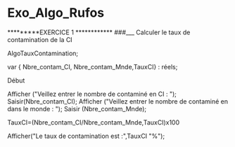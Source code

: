 # Exo_Algo_Rufos


*********EXERCICE 1 ************
###___ Calculer le taux de contamination de la CI

<!-- Resolution -->

AlgoTauxContamination;

var
{ Nbre_contam_CI, Nbre_contam_Mnde,TauxCI} : réels;

Début

Afficher ("Veillez entrer le nombre de contaminé en CI : ");
Saisir(Nbre_contam_CI); 
Afficher ("Veillez entrer le nombre de contaminé en dans le     monde : ");
Saisir (Nbre_contam_Mnde);

TauxCI=(Nbre_contam_CI/Nbre_contam_Mnde,TauxCI)x100

Afficher("Le taux de contamination est :",TauxCI "%");
